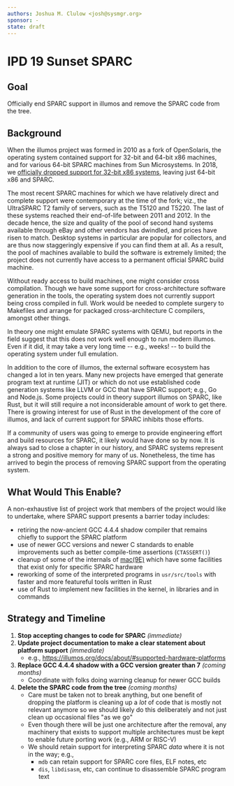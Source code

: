 ```yaml
---
authors: Joshua M. Clulow <josh@sysmgr.org>
sponsor: -
state: draft
---
```


# IPD 19 Sunset SPARC

## Goal

Officially end SPARC support in illumos and remove the SPARC code from the
tree.

## Background

When the illumos project was formed in 2010 as a fork of OpenSolaris, the
operating system contained support for 32-bit and 64-bit x86 machines, and for
various 64-bit SPARC machines from Sun Microsystems.  In 2018, we [officially
dropped support for 32-bit x86 systems](https://www.illumos.org/issues/8685),
leaving just 64-bit x86 and SPARC.

The most recent SPARC machines for which we have relatively direct and complete
support were contemporary at the time of the fork; viz., the UltraSPARC T2
family of servers, such as the T5120 and T5220.  The last of these systems
reached their end-of-life between 2011 and 2012.  In the decade hence, the size
and quality of the pool of second hand systems available through eBay and other
vendors has dwindled, and prices have risen to match.  Desktop systems in
particular are popular for collectors, and are thus now staggeringly expensive
if you can find them at all.  As a result, the pool of machines available to
build the software is extremely limited; the project does not currently have
access to a permanent official SPARC build machine.

Without ready access to build machines, one might consider cross compilation.
Though we have some support for cross-architecture software generation in the
tools, the operating system does not currently support being cross compiled in
full.  Work would be needed to complete surgery to Makefiles and arrange for
packaged cross-architecture C compilers, amongst other things.

In theory one might emulate SPARC systems with QEMU, but reports in the field
suggest that this does not work well enough to run modern illumos.  Even if it
did, it may take a very long time -- e.g., weeks! -- to build the operating
system under full emulation.

In addition to the core of illumos, the external software ecosystem has changed
a lot in ten years.  Many new projects have emerged that generate program text
at runtime (JIT) or which do not use established code generation systems like
LLVM or GCC that have SPARC support; e.g., Go and Node.js.  Some projects could
in theory support illumos on SPARC, like Rust, but it will still require a not
inconsiderable amount of work to get there.  There is growing interest for
use of Rust in the development of the core of illumos, and lack of current
support for SPARC inhibits those efforts.

If a community of users was going to emerge to provide engineering effort and
build resources for SPARC, it likely would have done so by now.  It is always
sad to close a chapter in our history, and SPARC systems represent a strong and
positive memory for many of us.  Nonetheless, the time has arrived to begin the
process of removing SPARC support from the operating system.

## What Would This Enable?

A non-exhaustive list of project work that members of the project would like
to undertake, where SPARC support presents a barrier today includes:

- retiring the now-ancient GCC 4.4.4 shadow compiler that remains chiefly
  to support the SPARC platform
- use of newer GCC versions and newer C standards to enable improvements
  such as better compile-time assertions (`CTASSERT()`)
- cleanup of some of the internals of [mac(9E)](https://illumos.org/man/9E/mac)
  which have some facilities that exist only for specific SPARC hardware
- reworking of some of the interpreted programs in `usr/src/tools` with faster
  and more featureful tools written in Rust
- use of Rust to implement new facilities in the kernel, in libraries and in
  commands

## Strategy and Timeline

1. **Stop accepting changes to code for SPARC** *(immediate)*
1. **Update project documentation to make a clear statement about platform support** *(immediate)*
   - e.g., https://illumos.org/docs/about/#supported-hardware-platforms
1. **Replace GCC 4.4.4 shadow with a GCC version greater than 7** *(coming months)*
   - Coordinate with folks doing warning cleanup for newer GCC builds
1. **Delete the SPARC code from the tree** *(coming months)*
   - Care must be taken not to break anything, but one benefit of dropping the platform is cleaning up a _lot_ of code that is mostly not relevant anymore so we should likely do this deliberately and not just clean up occasional files "as we go"
   - Even though there will be just one architecture after the removal, any machinery that exists to support multiple architectures must be kept to enable future porting work (e.g., ARM or RISC-V)
   - We should retain support for interpreting SPARC _data_ where it is not in the way; e.g.,
     - `mdb` can retain support for SPARC core files, ELF notes, etc
     - `dis`, `libdisasm`, etc, can continue to disassemble SPARC program text
